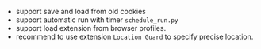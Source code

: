 
- support save and load from old cookies
- support automatic run with timer `schedule_run.py`
- support load extension from browser profiles.
- recommend to use extension `Location Guard` to specify precise location.